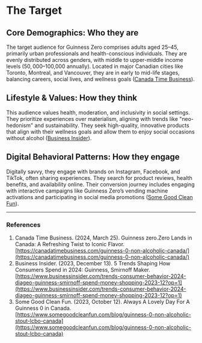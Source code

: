# The Target

## Core Demographics: Who they are  
The target audience for Guinness Zero comprises adults aged 25–45, primarily urban professionals and health-conscious individuals. They are evenly distributed across genders, with middle to upper-middle income levels ($50,000–$100,000 annually). Located in major Canadian cities like Toronto, Montreal, and Vancouver, they are in early to mid-life stages, balancing careers, social lives, and wellness goals ([Canada Time Business](https://canadatimebusiness.com/guinness-0-non-alcoholic-canada/)).

## Lifestyle & Values: How they think  
This audience values health, moderation, and inclusivity in social settings. They prioritize experiences over materialism, aligning with trends like "neo-hedonism" and sustainability. They seek high-quality, innovative products that align with their wellness goals and allow them to enjoy social occasions without alcohol ([Business Insider](https://www.businessinsider.com/trends-consumer-behavior-2024-diageo-guinness-smirnoff-spend-money-shopping-2023-12?op=1)).

## Digital Behavioral Patterns: How they engage  
Digitally savvy, they engage with brands on Instagram, Facebook, and TikTok, often sharing experiences. They search for product reviews, health benefits, and availability online. Their conversion journey includes engaging with interactive campaigns like Guinness Zero’s vending machine activations and participating in social media promotions ([Some Good Clean Fun](https://www.somegoodcleanfun.com/blog/guinness-0-non-alcoholic-stout-lcbo-canada)).

---

### References  
1. Canada Time Business. (2024, March 25). Guinness zero.Zero Lands in Canada: A Refreshing Twist to Iconic Flavor. [https://canadatimebusiness.com/guinness-0-non-alcoholic-canada/](https://canadatimebusiness.com/guinness-0-non-alcoholic-canada/)  
2. Business Insider. (2023, December 13). 5 Trends Shaping How Consumers Spend in 2024: Guinness, Smirnoff Maker. [https://www.businessinsider.com/trends-consumer-behavior-2024-diageo-guinness-smirnoff-spend-money-shopping-2023-12?op=1](https://www.businessinsider.com/trends-consumer-behavior-2024-diageo-guinness-smirnoff-spend-money-shopping-2023-12?op=1)  
3. Some Good Clean Fun. (2023, October 12). Always A Lovely Day For A Guinness 0 in Canada. [https://www.somegoodcleanfun.com/blog/guinness-0-non-alcoholic-stout-lcbo-canada](https://www.somegoodcleanfun.com/blog/guinness-0-non-alcoholic-stout-lcbo-canada)  